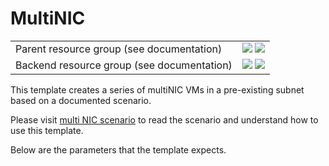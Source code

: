 # MultiNIC

<table><tr><td>Parent resource group (see documentation)</td>
<td>
<a href="https://portal.azure.com/#create/Microsoft.Template/uri/https%3A%2F%2Fraw.githubusercontent.com%2FTVDKoni%2Fazure-quickstart-templates%2Fmaster%2FIaaS-Story%2F11-MultiNIC%2Fprerequisites.json" target="_blank"><img src="http://azuredeploy.net/deploybutton.png"/></a>
<a href="http://armviz.io/#/?load=https%3A%2F%2Fraw.githubusercontent.com%2FTVDKoni%2Fazure-quickstart-templates%2Fmaster%2FIaaS-Story%2F11-MultiNIC%2Fprerequisites.json" target="_blank"><img src="http://armviz.io/visualizebutton.png"/></a>
</td></tr>
<tr><td>Backend resource group (see documentation)</td>
<td>
<a href="https://portal.azure.com/#create/Microsoft.Template/uri/https%3A%2F%2Fraw.githubusercontent.com%2FTVDKoni%2Fazure-quickstart-templates%2Fmaster%2FIaaS-Story%2F11-MultiNIC%2Fazuredeploy.json" target="_blank"><img src="http://azuredeploy.net/deploybutton.png"/></a>
<a href="http://armviz.io/#/?load=https%3A%2F%2Fraw.githubusercontent.com%2FTVDKoni%2Fazure-quickstart-templates%2Fmaster%2FIaaS-Story%2F11-MultiNIC%2Fazuredeploy.json" target="_blank"><img src="http://armviz.io/visualizebutton.png"/></a>
</td></tr></table>

This template creates a series of multiNIC VMs in a pre-existing subnet based on a documented scenario.

Please visit [multi NIC scenario](https://azure.microsoft.com/documentation/articles/virtual-network-deploy-multinic-arm-template/) to read the scenario and understand how to use this template.

Below are the parameters that the template expects.
